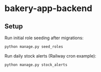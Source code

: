 # bakery-app-backend
## Setup

Run initial role seeding after migrations:

```bash
python manage.py seed_roles
```

Run daily stock alerts (Railway cron example):

```bash
python manage.py stock_alerts
```
